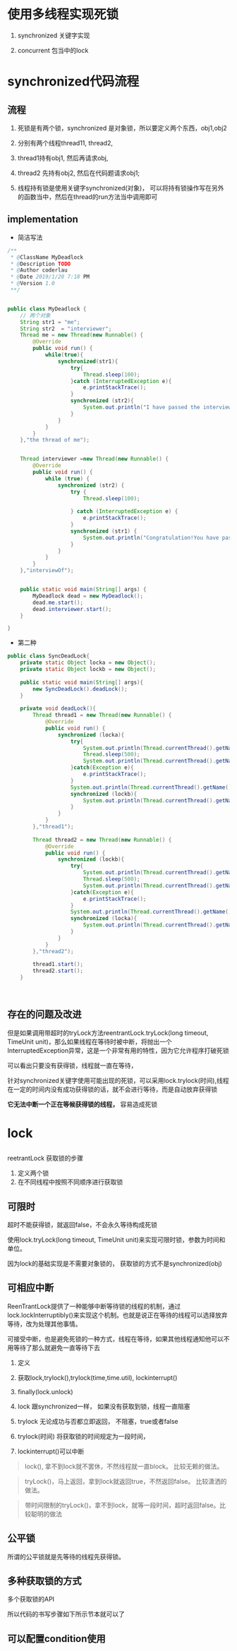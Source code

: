 # 使用多线程实现死锁

1. synchronized 关键字实现

2. concurrent 包当中的lock 


# synchronized代码流程

## 流程
1. 死锁是有两个锁，synchronized 是对象锁，所以要定义两个东西，obj1,obj2

2. 分别有两个线程thread11, thread2,

3. thread1持有obj1, 然后再请求obj, 

4. thread2 先持有obj2, 然后在代码题请求obj1;

5. 线程持有锁是使用关键字synchronized(对象)， 可以将持有锁操作写在另外的函数当中，然后在thread的run方法当中调用即可



## implementation

- 简洁写法

```java
/**
 * @ClassName MyDeadlock
 * @Description TODO
 * @Author coderlau
 * @Date 2019/1/20 7:18 PM
 * @Version 1.0
 **/


public class MyDeadlock {
    // 两个对象
    String str1 = "me";
    String str2  = "interviewer";
    Thread me = new Thread(new Runnable() {
        @Override
        public void run() {
            while(true){
                synchronized(str1){
                    try{
                        Thread.sleep(100);
                    }catch (InterruptedException e){
                        e.printStackTrace();
                    }
                    synchronized (str2){
                        System.out.println("I have passed the interview");
                    }
                }
            }
        }
    },"the thread of me");


    Thread interviewer =new Thread(new Runnable() {
        @Override
        public void run() {
            while (true) {
                synchronized (str2) {
                    try {
                        Thread.sleep(100);
                            
                    } catch (InterruptedException e) {
                        e.printStackTrace();
                    }
                    synchronized (str1) {
                        System.out.println("Congratulation!You have pass the interview");
                    }
                }
            }
        }
    },"interviewOf");


    public static void main(String[] args) {
        MyDeadlock dead = new MyDeadlock();
        dead.me.start();
        dead.interviewer.start();
    }

}

```


-  第二种
```java
public class SyncDeadLock{
    private static Object locka = new Object();
    private static Object lockb = new Object();
 
    public static void main(String[] args){
        new SyncDeadLock().deadLock();
    }
 
    private void deadLock(){
        Thread thread1 = new Thread(new Runnable() {
            @Override
            public void run() {
                synchronized (locka){
                    try{
                        System.out.println(Thread.currentThread().getName()+" get locka ing!");
                        Thread.sleep(500);
                        System.out.println(Thread.currentThread().getName()+" after sleep 500ms!");
                    }catch(Exception e){
                        e.printStackTrace();
                    }
                    System.out.println(Thread.currentThread().getName()+" need lockb!Just waiting!");
                    synchronized (lockb){
                        System.out.println(Thread.currentThread().getName()+" get lockb ing!");
                    }
                }
            }
        },"thread1");
 
        Thread thread2 = new Thread(new Runnable() {
            @Override
            public void run() {
                synchronized (lockb){
                    try{
                        System.out.println(Thread.currentThread().getName()+" get lockb ing!");
                        Thread.sleep(500);
                        System.out.println(Thread.currentThread().getName()+" after sleep 500ms!");
                    }catch(Exception e){
                        e.printStackTrace();
                    }
                    System.out.println(Thread.currentThread().getName()+" need locka! Just waiting!");
                    synchronized (locka){
                        System.out.println(Thread.currentThread().getName()+" get locka ing!");
                    }
                }
            }
        },"thread2");
 
        thread1.start();
        thread2.start();
    }
    
    
```


## 存在的问题及改进

但是如果调用带超时的tryLock方法reentrantLock.tryLock(long timeout, TimeUnit unit)，那么如果线程在等待时被中断，将抛出一个InterruptedException异常，这是一个非常有用的特性，因为它允许程序打破死锁

可以看出只要没有获得锁，线程就一直在等待，

针对synchronized关键字使用可能出现的死锁，可以采用lock.trylock(时间),线程在一定的时间内没有成功获得锁的话，就不会进行等待，而是自动放弃获得锁


**它无法中断一个正在等候获得锁的线程，**
容易造成死锁

# lock

## 
reetrantLock 获取锁的步骤

1. 定义两个锁
2. 在不同线程中按照不同顺序进行获取锁


## 可限时

超时不能获得锁，就返回false，不会永久等待构成死锁

使用lock.tryLock(long timeout, TimeUnit unit)来实现可限时锁，参数为时间和单位。

因为lock的基础实现是不需要对象锁的， 获取锁的方式不是synchronized(obj)







## 可相应中断

ReenTrantLock提供了一种能够中断等待锁的线程的机制，通过lock.lockInterruptibly()来实现这个机制。也就是说正在等待的线程可以选择放弃等待，改为处理其他事情。


可接受中断，也是避免死锁的一种方式，线程在等待，如果其他线程通知他可以不用等待了那么就避免一直等待下去


1. 定义
2. 获取lock,trylock(),trylock(time,time.util), lockinterrupt()
2. finally(lock.unlock)


1. lock 跟synchronized一样， 如果没有获取到锁，线程一直阻塞
2. trylock 无论成功与否都立即返回， 不阻塞，true或者false
3. trylock(时间)  将获取锁的时间规定为一段时间，
4. lockinterrupt()可以中断


>lock(), 拿不到lock就不罢休，不然线程就一直block。 比较无赖的做法。

>tryLock()，马上返回，拿到lock就返回true，不然返回false。 比较潇洒的做法。   
 
>带时间限制的tryLock()，拿不到lock，就等一段时间，超时返回false。比较聪明的做法

 


## 公平锁

所谓的公平锁就是先等待的线程先获得锁。

## 多种获取锁的方式
多个获取锁的API


所以代码的书写步骤如下所示节本就可以了

## 可以配置condition使用

